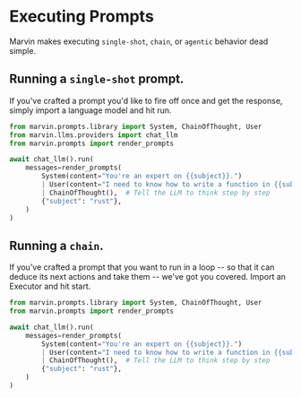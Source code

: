 # Executing Prompts

Marvin makes executing `single-shot`, `chain`, or `agentic` behavior dead simple. 


## Running a `single-shot` prompt.

If you've crafted a prompt you'd like to fire off once and get the response, 
simply import a language model and hit run. 

```python
from marvin.prompts.library import System, ChainOfThought, User
from marvin.llms.providers import chat_llm
from marvin.prompts import render_prompts

await chat_llm().run(
    messages=render_prompts(
        System(content="You're an expert on {{subject}}.")
        | User(content="I need to know how to write a function in {{subject}}.")
        | ChainOfThought(),  # Tell the LLM to think step by step
        {"subject": "rust"},
    )
)

```

## Running a `chain`.

If you've crafted a prompt that you want to run in a loop -- so that it can deduce
its next actions and take them -- we've got you covered. Import an Executor and hit start.

```python
from marvin.prompts.library import System, ChainOfThought, User
from marvin.prompts import render_prompts

await chat_llm().run(
    messages=render_prompts(
        System(content="You're an expert on {{subject}}.")
        | User(content="I need to know how to write a function in {{subject}}.")
        | ChainOfThought(),  # Tell the LLM to think step by step
        {"subject": "rust"},
    )
)
```